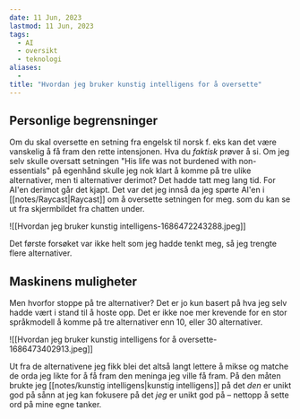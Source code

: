 ```yaml
---
date: 11 Jun, 2023
lastmod: 11 Jun, 2023
tags:
  - AI
  - oversikt
  - teknologi
aliases:
  - 
title: "Hvordan jeg bruker kunstig intelligens for å oversette"
---
```


## Personlige begrensninger

Om du skal oversette en setning fra engelsk til norsk f. eks kan det være vanskelig å få fram den rette intensjonen. Hva du *faktisk* prøver å si. Om jeg selv skulle oversatt setningen "His life was not burdened with non-essentials" på egenhånd skulle jeg nok klart å komme på tre ulike alternativer, men ti alternativer derimot? Det hadde tatt meg lang tid. For AI'en derimot går det kjapt. Det var det jeg innså da jeg spørte AI'en i [[notes/Raycast|Raycast]] om å oversette setningen for meg.
som du kan se ut fra skjermbildet fra chatten under. 

![[Hvordan jeg bruker kunstig intelligens-1686472243288.jpeg]]

Det første forsøket var ikke helt som jeg hadde tenkt meg, så jeg trengte flere alternativer. 

## Maskinens muligheter

Men hvorfor stoppe på tre alternativer? Det er jo kun basert på hva jeg selv hadde vært i stand til å hoste opp. Det er ikke noe mer krevende for en stor språkmodell å komme på tre alternativer enn 10, eller 30 alternativer.

![[Hvordan jeg bruker kunstig intelligens for å oversette-1686473402913.jpeg]]

Ut fra de alternativene jeg fikk blei det altså langt lettere å mikse og matche de orda jeg likte for å få fram den meninga jeg ville få fram. På den måten brukte jeg [[notes/kunstig intelligens|kunstig intelligens]] på det *den* er unikt god på sånn at jeg kan fokusere på det *jeg* er unikt god på – nettopp å sette ord på mine egne tanker.

